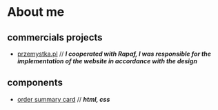 # About me

## commercials projects
- [przemystka.pl](https://przemystka.pl/) // ***I cooperated with Rapaf, I was responsible for the implementation of the website in accordance with the design***

## components
- [order summary card](#) // ***html, css***
